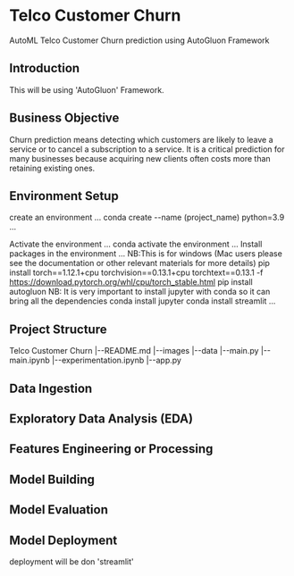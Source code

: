 # Telco Customer Churn

AutoML Telco Customer Churn prediction using AutoGluon Framework

## Introduction

This will be using 'AutoGluon' Framework.

## Business Objective

Churn prediction means detecting which customers are likely to leave a service or to cancel a subscription to a service. It is a critical prediction for many businesses because acquiring new clients often costs more than retaining existing ones.

## Environment Setup

create an environment
...
conda create --name (project_name)  python=3.9
...

Activate the environment
...
conda activate the environment
...
Install packages in the environment
...
NB:This is for windows (Mac users please see the documentation or other relevant materials for more details)
pip install torch==1.12.1+cpu torchvision==0.13.1+cpu torchtext==0.13.1 -f https://download.pytorch.org/whl/cpu/torch_stable.html
pip install autogluon
NB: It is very important to install jupyter with conda so it can bring all the dependencies
conda install jupyter
conda install streamlit
...
## Project Structure

Telco Customer Churn
|--README.md
|--images
|--data
|--main.py
|--main.ipynb
|--experimentation.ipynb
|--app.py

## Data Ingestion

## Exploratory Data Analysis (EDA)

## Features Engineering or Processing

## Model Building

## Model Evaluation

## Model Deployment
deployment will be don 'streamlit'

